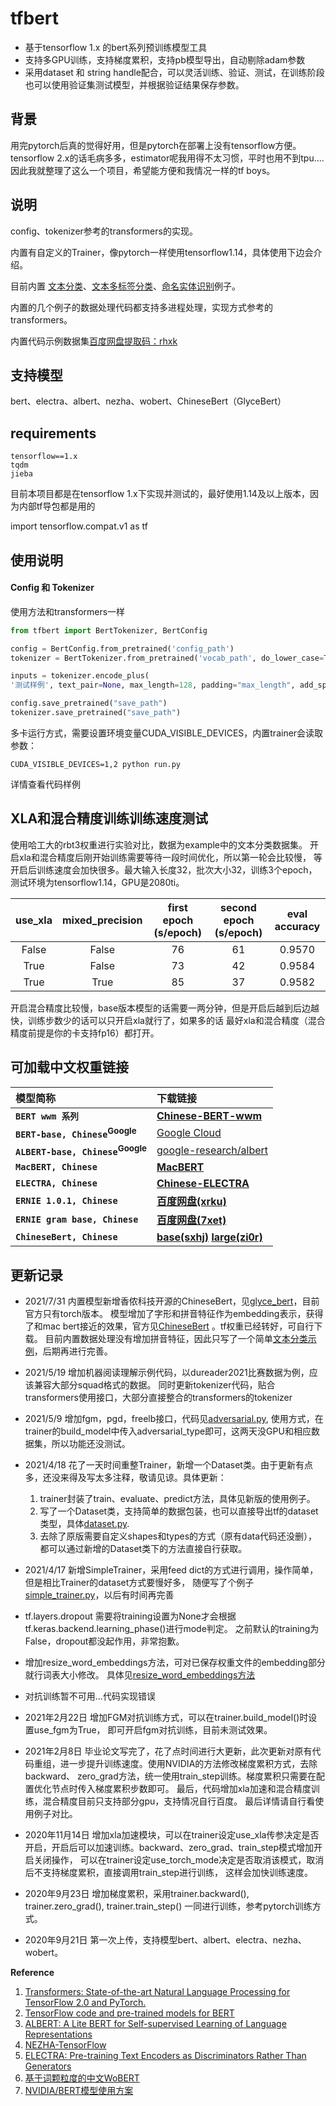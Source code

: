 # tfbert
- 基于tensorflow 1.x 的bert系列预训练模型工具
- 支持多GPU训练，支持梯度累积，支持pb模型导出，自动剔除adam参数
- 采用dataset 和 string handle配合，可以灵活训练、验证、测试，在训练阶段也可以使用验证集测试模型，并根据验证结果保存参数。

## 背景

用完pytorch后真的觉得好用，但是pytorch在部署上没有tensorflow方便。
tensorflow 2.x的话毛病多多，estimator呢我用得不太习惯，平时也用不到tpu....
因此我就整理了这么一个项目，希望能方便和我情况一样的tf boys。
## 说明


config、tokenizer参考的transformers的实现。

内置有自定义的Trainer，像pytorch一样使用tensorflow1.14，具体使用下边会介绍。

目前内置 [文本分类](run_classifier.py)、[文本多标签分类](run_element_extract.py)、[命名实体识别](run_ner.py)例子。

内置的几个例子的数据处理代码都支持多进程处理，实现方式参考的transformers。

内置代码示例数据集[百度网盘提取码：rhxk](https://pan.baidu.com/s/1lYy7BJdadT0LJfMSsKz6AA)
## 支持模型

bert、electra、albert、nezha、wobert、ChineseBert（GlyceBert）

## requirements
```
tensorflow==1.x
tqdm
jieba
```
目前本项目都是在tensorflow 1.x下实现并测试的，最好使用1.14及以上版本，因为内部tf导包都是用的

import tensorflow.compat.v1 as tf

## **使用说明**
#### **Config 和 Tokenizer**
使用方法和transformers一样
```python
from tfbert import BertTokenizer, BertConfig

config = BertConfig.from_pretrained('config_path')
tokenizer = BertTokenizer.from_pretrained('vocab_path', do_lower_case=True)

inputs = tokenizer.encode_plus(
'测试样例', text_pair=None, max_length=128, padding="max_length", add_special_tokens=True)

config.save_pretrained("save_path")
tokenizer.save_pretrained("save_path")

```
多卡运行方式，需要设置环境变量CUDA_VISIBLE_DEVICES，内置trainer会读取参数：
```
CUDA_VISIBLE_DEVICES=1,2 python run.py
```
详情查看代码样例

## **XLA和混合精度训练训练速度测试**

使用哈工大的rbt3权重进行实验对比，数据为example中的文本分类数据集。
开启xla和混合精度后刚开始训练需要等待一段时间优化，所以第一轮会比较慢，
等开启后训练速度会加快很多。最大输入长度32，批次大小32，训练3个epoch，
测试环境为tensorflow1.14，GPU是2080ti。

| use_xla | mixed_precision | first epoch (s/epoch) | second epoch (s/epoch) | eval accuracy |
| :------: | :------: | :------: | :------: | :------: |
| False | False | 76 | 61 | 0.9570 |
| True | False | 73 | 42 | 0.9584 |
| True | True | 85 | 37 | 0.9582 |

开启混合精度比较慢，base版本模型的话需要一两分钟，但是开启后越到后边越快，训练步数少的话可以只开启xla就行了，如果多的话
最好xla和混合精度（混合精度前提是你的卡支持fp16）都打开。

## 可加载中文权重链接
| 模型简称 | 下载链接 |
| :------- | :--------- |
| **`BERT wwm 系列`** | **[Chinese-BERT-wwm](https://github.com/ymcui/Chinese-BERT-wwm)**|
| **`BERT-base, Chinese`<sup>Google</sup>** | [Google Cloud](https://storage.googleapis.com/bert_models/2018_11_03/chinese_L-12_H-768_A-12.zip) |
| **`ALBERT-base, Chinese`<sup>Google</sup>** | [google-research/albert](https://github.com/google-research/albert) |
| **`MacBERT, Chinese`**    | **[MacBERT](https://github.com/ymcui/MacBERT)**|
| **`ELECTRA, Chinese`**    | **[Chinese-ELECTRA](https://github.com/ymcui/Chinese-ELECTRA)**|
| **`ERNIE 1.0.1, Chinese`**    | **[百度网盘(xrku)](https://pan.baidu.com/s/13eRD6uVnr4xeUfYXk8XKIw)**|
| **`ERNIE gram base, Chinese`**    | **[百度网盘(7xet)](https://pan.baidu.com/s/1qzIuduI2ZRJDZSnNqTfscw)**|
| **`ChineseBert, Chinese`**    | **[base(sxhj)](https://pan.baidu.com/s/1ehO52PQd6TFVhOu5RiRtZA)** **[large(zi0r)](https://pan.baidu.com/s/1IifQuRFhpwWzLJHvMR9gOQ)**|


## **更新记录**
- 2021/7/31 内置模型新增香侬科技开源的ChineseBert，见[glyce_bert](tfbert/models/glyce_bert.py)，目前官方只有torch版本。
  模型增加了字形和拼音特征作为embedding表示，获得了和mac bert接近的效果，官方见[ChineseBert](https://github.com/ShannonAI/ChineseBert)
。tf权重已经转好，可自行下载。
  目前内置数据处理没有增加拼音特征，因此只写了一个简单[文本分类示例](run_classifier_glyce_bert.py)，后期再进行完善。

- 2021/5/19 增加机器阅读理解示例代码，以dureader2021比赛数据为例，应该兼容大部分squad格式的数据。
  同时更新tokenizer代码，贴合transformers使用接口，大部分直接整合的transformers的tokenizer

- 2021/5/9 增加fgm，pgd，freelb接口，代码见[adversarial.py](tfbert/adversarial.py),
  使用方式，在trainer的build_model中传入adversarial_type即可，这两天没GPU和相应数据集，所以功能还没测试。

- 2021/4/18 花了一天时间重整Trainer，新增一个Dataset类。由于更新有点多，还没来得及写太多注释，敬请见谅。具体更新：
  1. trainer封装了train、evaluate、predict方法，具体见新版的使用例子。
  2. 写了一个Dataset类，支持简单的数据包装，也可以直接导出tf的dataset类型，具体[dataset.py](tfbert/data/dataset.py). 
  3. 去除了原版需要自定义shapes和types的方式（原有data代码还没删），都可以通过新增的Dataset类下的方法直接自行获取。
  

- 2021/4/17 新增SimpleTrainer，采用feed dict的方式进行调用，操作简单，但是相比Trainer的dataset方式要慢好多，
  随便写了个例子[simple_trainer.py](simple_trainer.py)，以后有时间再完善
- tf.layers.dropout 需要将training设置为None才会根据tf.keras.backend.learning_phase()进行mode判定。
  之前默认的training为False，dropout都没起作用，非常抱歉。
- 增加resize_word_embeddings方法，可对已保存权重文件的embedding部分就行词表大小修改。
  具体见[resize_word_embeddings方法](tfbert/utils.py)
- 对抗训练暂不可用...代码实现错误
- 2021年2月22日 增加FGM对抗训练方式，可以在trainer.build_model()时设置use_fgm为True，
  即可开启fgm对抗训练，目前未测试效果。

- 2021年2月8日  毕业论文写完了，花了点时间进行大更新，此次更新对原有代码重组，进一步提升训练速度。使用NVIDIA的方法修改梯度累积方式，去除backward、
  zero_grad方法，统一使用train_step训练。梯度累积只需要在配置优化节点时传入梯度累积步数即可。
  最后，代码增加xla加速和混合精度训练，混合精度目前只支持部分gpu，支持情况自行百度。
  最后详情请自行看使用例子对比。

- 2020年11月14日 增加xla加速模块，可以在trainer设定use_xla传参决定是否开启，开启后可以加速训练。backward、zero_grad、train_step模式增加开启关闭操作，
可以在trainer设定use_torch_mode决定是否取消该模式，取消后不支持梯度累积，直接调用train_step进行训练，
这样会加快训练速度。

- 2020年9月23日 增加梯度累积，采用trainer.backward(), trainer.zero_grad(), trainer.train_step() 一同进行训练，参考pytorch训练方式。
- 2020年9月21日 第一次上传，支持模型bert、albert、electra、nezha、wobert。

**Reference**  
1. [Transformers: State-of-the-art Natural Language Processing for TensorFlow 2.0 and PyTorch. ](https://github.com/huggingface/transformers)
2. [TensorFlow code and pre-trained models for BERT](https://github.com/google-research/bert)
3. [ALBERT: A Lite BERT for Self-supervised Learning of Language Representations](https://github.com/google-research/albert)
4. [NEZHA-TensorFlow](https://github.com/huawei-noah/Pretrained-Language-Model/tree/master/NEZHA-TensorFlow)
5. [ELECTRA: Pre-training Text Encoders as Discriminators Rather Than Generators](https://github.com/google-research/electra)
6. [基于词颗粒度的中文WoBERT](https://github.com/ZhuiyiTechnology/WoBERT)
7. [NVIDIA/BERT模型使用方案](https://github.com/NVIDIA/DeepLearningExamples/tree/master/TensorFlow/LanguageModeling/BERT)